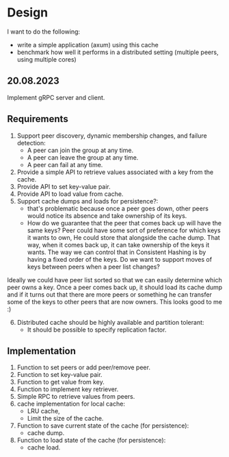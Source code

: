 


# Design


I want to do the following:
- write a simple application (axum) using this cache
- benchmark how well it performs in a distributed setting (multiple peers, using multiple cores)


## 20.08.2023
Implement gRPC server and client. 

## Requirements

1. Support peer discovery, dynamic membership changes, and failure detection:
    - A peer can join the group at any time.
    - A peer can leave the group at any time.
    - A peer can fail at any time.
2. Provide a simple API to retrieve values associated with a key from the cache.
3. Provide API to set key-value pair.
4. Provide API to load value from cache.
5. Support cache dumps and loads for persistence?:
   - that's problematic because once a peer goes down, 
     other peers would notice its absence and take ownership of its keys.
   - How do we guarantee that the peer that comes back up will have the same keys?
     Peer could have some sort of preference for which keys it wants to own, 
     He could store that alongside the cache dump. 
     That way, when it comes back up, it can take ownership of the keys it wants.
     The way we can control that in Consistent Hashing is by having a fixed order of the keys.
     Do we want to support moves of keys between peers when a peer list changes?


Ideally we could have peer list sorted so that we can easily determine which peer owns a key.
Once a peer comes back up, it should load its cache dump and if it turns out that there are more peers or something
he can transfer some of the keys to other peers that are now owners.
This looks good to me :)
     
6. Distributed cache should be highly available and partition tolerant:
    - It should be possible to specify replication factor.



## Implementation

1. Function to set peers or add peer/remove peer.
2. Function to set key-value pair.
3. Function to get value from key.
4. Function to implement key retriever.
5. Simple RPC to retrieve values from peers.
6. cache implementation for local cache:
    - LRU cache,
    - Limit the size of the cache.
7. Function to save current state of the cache (for persistence):
   - cache dump.
8. Function to load state of the cache (for persistence):
   - cache load.
